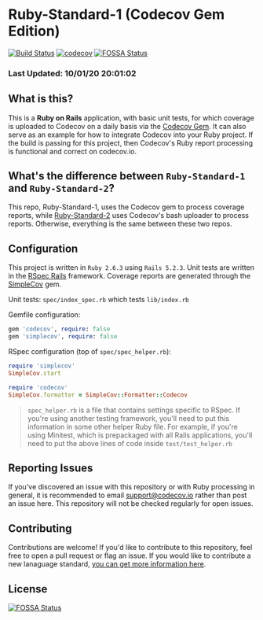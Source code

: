 # Ruby-Standard-1 (Codecov Gem Edition)

[![Build Status](https://travis-ci.org/codecov/Ruby-Standard-1.svg?branch=master)](https://travis-ci.org/codecov/Ruby-Standard-1) [![codecov](https://codecov.io/gh/codecov/Ruby-Standard-1/branch/master/graph/badge.svg)](https://codecov.io/gh/codecov/Ruby-Standard-1)
[![FOSSA Status](https://app.fossa.com/api/projects/git%2Bgithub.com%2Fcodecov%2Fruby-standard-1.svg?type=shield)](https://app.fossa.com/projects/git%2Bgithub.com%2Fcodecov%2Fruby-standard-1?ref=badge_shield)

### Last Updated: 10/01/20 20:01:02

## What is this?

This is a **Ruby on Rails** application, with basic unit tests, for which coverage is uploaded to Codecov on a daily basis via the [Codecov Gem](https://rubygems.org/gems/codecov/versions/0.1.4). It can also serve as an example for how to integrate Codecov into your Ruby project. If the build is passing for this project, then Codecov's Ruby report processing is functional and correct on codecov.io.

## What's the difference between `Ruby-Standard-1` and `Ruby-Standard-2`?

This repo, Ruby-Standard-1, uses the Codecov gem to process coverage reports, while [Ruby-Standard-2](https://github.com/codecov/Ruby-Standard-2) uses Codecov's bash uploader to process reports. Otherwise, everything is the same between these two repos.

## Configuration

This project is written in `Ruby 2.6.3` using `Rails 5.2.3`. Unit tests are written in the [RSpec Rails](https://github.com/rspec/rspec-rails) framework. Coverage reports are generated through the [SimpleCov](https://github.com/colszowka/simplecov) gem.

Unit tests: `spec/index_spec.rb` which tests `lib/index.rb`

Gemfile configuration:
```ruby
gem 'codecov', require: false
gem 'simplecov', require: false
```
RSpec configuration (top of `spec/spec_helper.rb`):
```ruby
require 'simplecov'
SimpleCov.start

require 'codecov'
SimpleCov.formatter = SimpleCov::Formatter::Codecov
```
> `spec_helper.rb` is a file that contains settings specific to RSpec. If you're using another testing framework, you'll need to put this information in some other helper Ruby file. For example, if you're using Minitest, which is prepackaged with all Rails applications, you'll need to put the above lines of code inside `test/test_helper.rb`

## Reporting Issues

If you've discovered an issue with this repository or with Ruby processing in general, it is recommended to email support@codecov.io rather than post an issue here. This repository will not be checked regularly for open issues.

## Contributing

Contributions are welcome! If you'd like to contribute to this repository, feel free to open a pull request or flag an issue. If you would like to contribute a new lanaguage standard, [you can get more information here](https://github.com/codecov/standards-scripts/blob/master/README.md#contributing). 


## License
[![FOSSA Status](https://app.fossa.com/api/projects/git%2Bgithub.com%2Fcodecov%2Fruby-standard-1.svg?type=large)](https://app.fossa.com/projects/git%2Bgithub.com%2Fcodecov%2Fruby-standard-1?ref=badge_large)